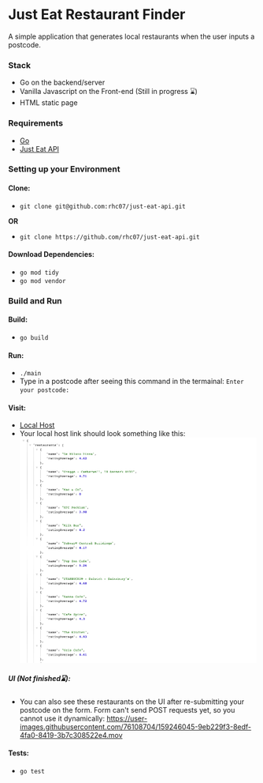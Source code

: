 # Just Eat Restaurant Finder

A simple application that generates local restaurants when the user inputs a postcode.

### Stack
- Go on the backend/server
- Vanilla Javascript on the Front-end (Still in progress ⌛️)
- HTML static page

### Requirements
- [Go](https://golang.org/doc/install)
- [Just Eat API](https://uk.api.just-eat.io/restaurants/bypostcode/)

### Setting up your Environment
#### Clone:
- `git clone git@github.com:rhc07/just-eat-api.git`

**OR**

- `git clone https://github.com/rhc07/just-eat-api.git`

#### Download Dependencies:
- `go mod tidy`
- `go mod vendor`

### Build and Run

#### Build:
- `go build`

#### Run:
- `./main`
- Type in a postcode after seeing this command in the termainal: `Enter your postcode:`

#### Visit:
- [Local Host](http://localhost:8080/)
- Your local host link should look something like this:
![Local host Screenshot](./images/local-host.png "Local Host Screenshot")

##### UI (Not finished⌛):
- You can also see these restaurants on the UI after re-submitting your postcode on the form. Form can't send POST requests yet, so you cannot use it dynamically:
https://user-images.githubusercontent.com/76108704/159246045-9eb229f3-8edf-4fa0-8419-3b7c308522e4.mov


#### Tests:
- `go test`

